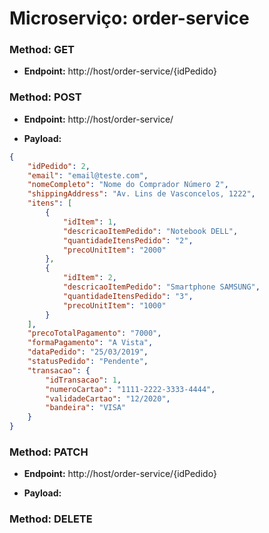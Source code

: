 # Microserviço: order-service

### Method: GET
* **Endpoint:** http://host/order-service/{idPedido}

### Method: POST
* **Endpoint:** http://host/order-service/

* **Payload:** 
```json
{
    "idPedido": 2,
    "email": "email@teste.com",
    "nomeCompleto": "Nome do Comprador Número 2",
    "shippingAddress": "Av. Lins de Vasconcelos, 1222",
    "itens": [
        {
            "idItem": 1,
            "descricaoItemPedido": "Notebook DELL",
            "quantidadeItensPedido": "2",
            "precoUnitItem": "2000"
        },
        {
            "idItem": 2,
            "descricaoItemPedido": "Smartphone SAMSUNG",
            "quantidadeItensPedido": "3",
            "precoUnitItem": "1000"
        }
    ],
    "precoTotalPagamento": "7000",
    "formaPagamento": "A Vista",
    "dataPedido": "25/03/2019",
    "statusPedido": "Pendente",
    "transacao": {
        "idTransacao": 1,
        "numeroCartao": "1111-2222-3333-4444",
        "validadeCartao": "12/2020",
        "bandeira": "VISA"
    }
}
```

### Method: PATCH
* **Endpoint:** http://host/order-service/{idPedido}

* **Payload:** 

### Method: DELETE


